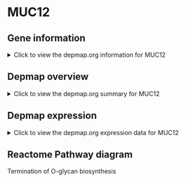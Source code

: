 <h1>MUC12</h1>

<h2>Gene information</h2>
<details>
  <summary>Click to view the depmap.org information for MUC12</summary>
  <iframe src="https://depmap.org/portal/gene/MUC12?tab=about" style="border:none;width:100%;height:800px"></iframe>
</details>

<h2>Depmap overview</h2>
<details>
  <summary>Click to view the depmap.org summary for MUC12</summary>
  <iframe src="https://depmap.org/portal/gene/MUC12?tab=overview" style="border:none;width:100%;height:800px"></iframe>
</details>

<h2>Depmap expression</h2>
<details>
  <summary>Click to view the depmap.org expression data for MUC12</summary>
  <iframe src="https://depmap.org/portal/gene/MUC12?tab=characterization" style="border:none;width:100%;height:800px"></iframe>
</details>



<h2>Reactome Pathway diagram</h2>
Termination of O-glycan biosynthesis
<div id="diagramHolder"></div>

<script>
    //Creating the Reactome Diagram widget
    //Take into account a proxy needs to be set up in your server side pointing to www.reactome.org
    function onReactomeDiagramReady(){  //This function is automatically called when the widget code is ready to be used
        var diagram = Reactome.Diagram.create({
            "placeHolder" : "diagramHolder",
            "width" : 900,
            "height" : 500
        });

        //Initialising it to the "Hemostasis" pathway
        diagram.loadDiagram("R-HSA-977068");

        //Adding different listeners

        diagram.onDiagramLoaded(function (loaded) {
            console.info("Loaded ", loaded);
            diagram.flagItems("BAD");
	    diagram.flagItems("Q92934");
            if (loaded == "R-HSA-977068") diagram.selectItem("R-HSA-977068");
        });

     }
</script>




